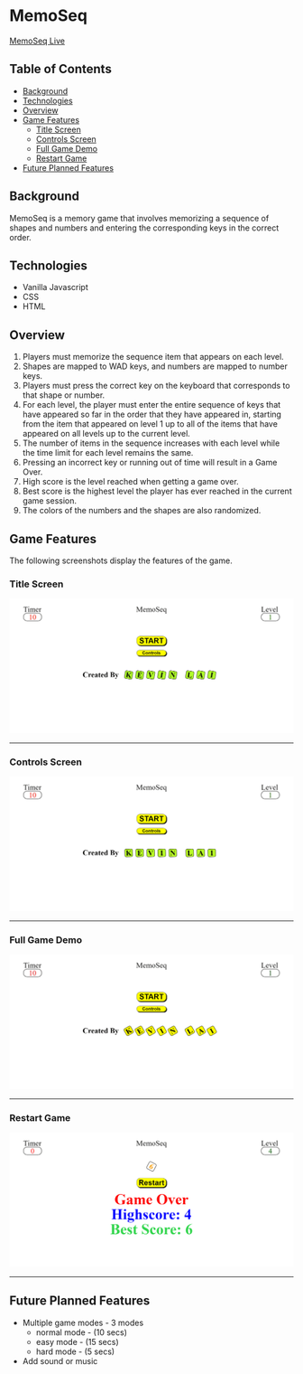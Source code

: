 # MemoSeq

[MemoSeq Live](https://kevin-lai.github.io/memoseq/)

## Table of Contents
* [Background](#background)
* [Technologies](#technologies)
* [Overview](#overview)
* [Game Features](#game-features)
   * [Title Screen](#title-screen)
   * [Controls Screen](#controls-screen)
   * [Full Game Demo](#full-game-demo)
   * [Restart Game](#restart-game)
* [Future Planned Features](#future-planned-features)

## Background

MemoSeq is a memory game that involves memorizing a sequence of shapes and numbers and entering the corresponding keys in the correct order.

## Technologies
* Vanilla Javascript
* CSS
* HTML

## Overview
1) Players must memorize the sequence item that appears on each level.
2) Shapes are mapped to WAD keys, and numbers are mapped to number keys.
3) Players must press the correct key on the keyboard that corresponds to that shape or number.
4) For each level, the player must enter the entire sequence of keys that have appeared so far in the order that they have appeared in, starting from the item that appeared on level 1 up to all of the items that have appeared on all levels up to the current level. 
5) The number of items in the sequence increases with each level while the time limit for each level remains the same.
6) Pressing an incorrect key or running out of time will result in a Game Over.
7) High score is the level reached when getting a game over.
8) Best score is the highest level the player has ever reached in the current game session.
9) The colors of the numbers and the shapes are also randomized.

## Game Features
The following screenshots display the features of the game.

### Title Screen
![Title Screen](https://github.com/Kevin-Lai/memoseq/blob/master/images/title_screen.gif)

---

### Controls Screen
![Controls Screen](https://github.com/Kevin-Lai/memoseq/blob/master/images/controls.gif)

---

### Full Game Demo
![Game Demo](https://github.com/Kevin-Lai/memoseq/blob/master/images/game_demo.gif)

---

### Restart Game
![Restart Game](https://github.com/Kevin-Lai/memoseq/blob/master/images/restart.gif)

---

## Future Planned Features
* Multiple game modes - 3 modes
  * normal mode - (10 secs)
  * easy mode - (15 secs)
  * hard mode - (5 secs)
* Add sound or music
